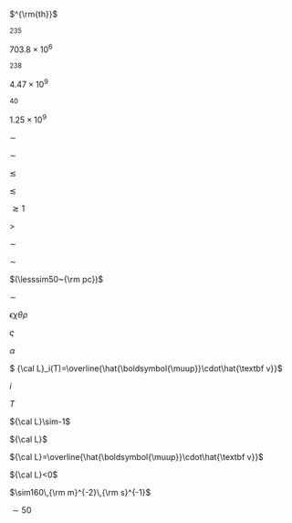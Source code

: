 $^{\rm{th}}$

$^{235}$

$703.8 \times 10^6$

$^{238}$

$4.47 \times 10^9$

$^{40}$

$1.25 \times 10^9$

$\sim$

$\sim$

$\lesssim$

$\lesssim$

$\gtrsim 1$

$>$

$\sim$

$\sim$

$(\lesssim50~{\rm pc})$

$\sim$

$\epsilon\chi\theta\rho$

$\varsigma$

$\alpha$

$
{\cal L}_i(T)=\overline{\hat{\boldsymbol{\muup}}\cdot\hat{\textbf v}}$

$i$

$T$

${\cal L}\sim-1$

${\cal L}$

${\cal L}=\overline{\hat{\boldsymbol{\muup}}\cdot\hat{\textbf v}}$

${\cal L}<0$

$\sim160\,{\rm m}^{-2}\,{\rm s}^{-1}$

$\sim50$

